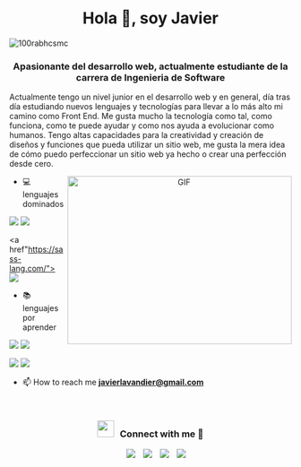 <h1 align="center">Hola 👋, soy Javier </h1>
<p align="left"> <img src="https://komarev.com/ghpvc/?username=jlavandier&label=Profile%20views&color=99ccff&style=flat" alt="100rabhcsmc" /> </p>
<h3 align="center">Apasionante del desarrollo web, actualmente estudiante de la carrera de Ingenieria de Software</h3>

<p>Actualmente tengo un nivel junior en el desarrollo web y en general, día tras día estudiando nuevos lenguajes y tecnologías para llevar a lo más alto mi camino como Front End. Me gusta mucho la tecnología como tal, como funciona, como te puede ayudar y como nos ayuda a evolucionar como humanos. Tengo altas capacidades para la creatividad y creación de diseños y funciones que pueda utilizar un sitio web, me gusta la mera idea de cómo puedo perfeccionar un sitio web ya hecho o crear una perfección desde cero. </p>


<a target="_blank" align="center">
  <img align="right" top="500" height="300" width="400" alt="GIF" src="https://media.giphy.com/media/SWoSkN6DxTszqIKEqv/giphy.gif">
</a>

- 💻 lenguajes dominados

<img src="https://img.shields.io/badge/HTML5-E34F26?style=for-the-badge&logo=html5&logoColor=white">                                                                               <img src="https://img.shields.io/badge/CSS3-1572B6?style=for-the-badge&logo=css3&logoColor=white"> 

<a href"https://sass-lang.com/"> <img src="https://img.shields.io/badge/Sass-CC6699?style=for-the-badge&logo=sass&logoColor=white"></a>

- 📚 lenguajes por aprender

<img src="https://img.shields.io/badge/JavaScript-323330?style=for-the-badge&logo=javascript&logoColor=F7DF1E"> <img src="https://img.shields.io/badge/React-20232A?style=for-the-badge&logo=react&logoColor=61DAFB">

<img src="https://img.shields.io/badge/Angular-DD0031?style=for-the-badge&logo=angular&logoColor=white"> <img src="https://img.shields.io/badge/GIT-E44C30?style=for-the-badge&logo=git&logoColor=white">

- 📫 How to reach me **javierlavandier@gmail.com**
<br/>


<h3 align="center" > <img src="https://media.giphy.com/media/iY8CRBdQXODJSCERIr/giphy.gif" width="30" height="30" style="margin-right: 10px;">Connect with me 🤝 </h3>

<p align="center">

<div align="center"  class="icons-social" style="margin-left: 10px;">
	<a style="margin-left: 10px;"  target="_blank" href="https://www.linkedin.com/in/javier-lavandier-tejada-385473241/">
		<img src="https://img.icons8.com/doodle/40/000000/linkedin--v2.png"></a>
	<a style="margin-left: 10px;" target="_blank" href="https://github.com/jlavandier">
	<img src="https://img.icons8.com/doodle/40/000000/github--v1.png"></a>
	<a style="margin-left: 10px;" target="_blank" href="https://www.instagram.com/itslavandier/">
		<img src="https://img.icons8.com/doodle/40/000000/instagram-new--v2.png"></a>
	<a style="margin-left: 10px;" target="_blank" href="https://twitter.com/Nolife_Javi">
		<img src="https://img.icons8.com/doodle/1x/twitter-squared--v2.png" ></a>
  </div>
</p>
